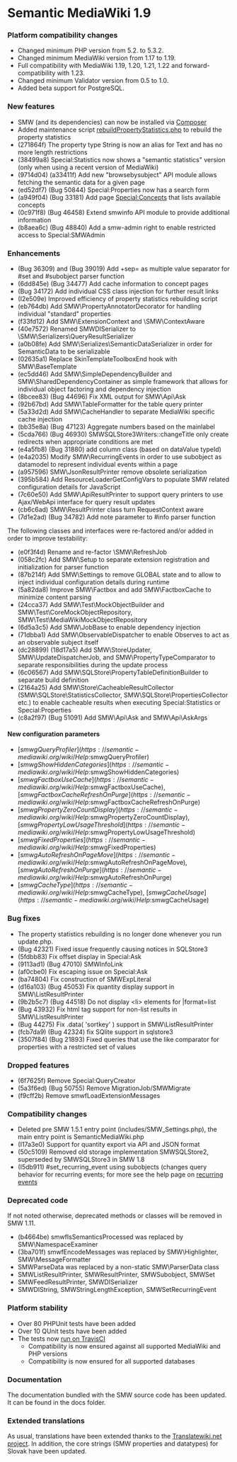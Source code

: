 # Semantic MediaWiki 1.9

### Platform compatibility changes

* Changed minimum PHP version from 5.2. to 5.3.2.
* Changed minimum MediaWiki version from 1.17 to 1.19.
* Full compatibility with MediaWiki 1.19, 1.20, 1.21, 1.22 and forward-compatibility with 1.23.
* Changed minimum Validator version from 0.5 to 1.0.
* Added beta support for PostgreSQL.

### New features

* SMW (and its dependencies) can now be installed via [Composer](https://getcomposer.org/)
* Added maintenance script [rebuildPropertyStatistics.php](https://semantic-mediawiki.org/wiki/Help:RebuildPropertyStatistics.php) to rebuild the property statistics
* (271864f) The property type String is now an alias for Text and has no more length restrictions
* (38499a8) Special:Statistics now shows a "semantic statistics" version (only when using a recent version of MediaWiki)
* (9714d04) (a33411f) Add new "browsebysubject" API module allows fetching the semantic data for a given page
* (ed52df7) (Bug 50844) Special:Properties now has a search form
* (a949f04) (Bug 33181) Add page [Special:Concepts](https://semantic-mediawiki.org/wiki/Help:Special:Concepts) that lists available concepts
* (0c971f8) (Bug 46458) Extend smwinfo API module to provide additional information
* (b8aea6c) (Bug 48840) Add a smw-admin right to enable restricted access to Special:SMWAdmin

### Enhancements

* (Bug 36309) and (Bug 39019) Add +sep= as multiple value separator for #set and #subobject parser function
* (6dd845e) (Bug 34477) Add cache information to concept pages
* (Bug 34172) Add individual CSS class injection for further result links
* (I2e509e) Improved efficiency of property statistics rebuilding script
* (eb764db) Add SMW\PropertyAnnotatorDecorator for handling individual "standard" properties
* (f33fd12) Add SMW\ExtensionContext and \SMW\ContextAware
* (40e7572) Renamed SMWDISerializer to \SMW\Serializers\QueryResultSerializer
* (a0b08fe) Add SMW\Serializes\SemanticDataSerializer in order for SemanticData to be serializable
* (02635a1) Replace SkinTemplateToolboxEnd hook with SMW\BaseTemplate
* (ec5dd46) Add SMW\SimpleDependencyBuilder and SMW\SharedDependencyContainer as simple framework that
allows for individual object factoring and dependency injection
* (8bcee83) (Bug 44696) Fix XML output for SMW\Api\Ask
* (92b67bd) Add SMW\TableFormatter for the table query printer
* (5a33d2d) Add SMW\CacheHandler to separate MediaWiki specific cache injection
* (bb35e8a) (Bug 47123) Aggregate numbers based on the mainlabel
* (5cda766) (Bug 46930) SMWSQLStore3Writers::changeTitle only create redirects when appropriate
conditions are met
* (e4a5fb8) (Bug 31880) add column class (based on dataValue typeId)
* (e4a2035) Modify SMW\RecurringEvents in order to use subobject as datamodel to represent
individual events within a page
* (a957596) SMW\JsonResultPrinter remove obsolete serialization
* (395b584) Add ResourceLoaderGetConfigVars to populate SMW related configuration details for JavaScript
* (7c60e50) Add SMW\ApiResultPrinter to support query printers to use Ajax/WebApi interface for
query result updates
* (cb6c6ad) SMW\ResultPrinter class turn RequestContext aware
* (7d1e2ad) (Bug 34782) Add note parameter to #info parser function

The following classes and interfaces were re-factored and/or added in order to improve testability:

* (e0f3f4d) Rename and re-factor \SMW\RefreshJob
* (058c2fc) Add SMW\Setup to separate extension registration and initialization for parser function
* (87b214f) Add SMW\Settings to remove GLOBAL state and to allow to inject individual configuration
details during runtime
* (5a82da8) Improve SMW\Factbox and add SMW\FactboxCache to minimize content parsing
* (24cca37) Add SMW\Test\MockObjectBuilder and SMW\Test\CoreMockObjectRepository,
SMW\Test\MediaWikiMockObjectRepository
* (6d5a3c5) Add SMW\JobBase to enable dependency injection
* (71dbba1) Add SMW\ObservableDispatcher to enable Observes to act as an observable subject itself
* (dc28899) (18d17a5) Add SMW\StoreUpdater, SMW\UpdateDispatcherJob, and SMW\PropertyTypeComparator
to separate responsibilities during the update process
* (6c06567) Add SMW\SQLStore\PropertyTableDefinitionBuilder to separate build definition
* (2164a25) Add SMW\Store\CacheableResultCollector (SMW\SQLStore\StatisticsCollector,
SMW\SQLStore\PropertiesCollector etc.) to enable cacheable results when executing Special:Statistics
or Special:Properties
* (c8a2f97) (Bug 51091) Add SMW\Api\Ask and SMW\Api\AskArgs

#### New configuration parameters

* [$smwgQueryProfiler](https://semantic-mediawiki.org/wiki/Help:$smwgQueryProfiler)
* [$smwgShowHiddenCategories](https://semantic-mediawiki.org/wiki/Help:$smwgShowHiddenCategories)
* [$smwgFactboxUseCache](https://semantic-mediawiki.org/wiki/Help:$smwgFactboxUseCache), [$smwgFactboxCacheRefreshOnPurge](https://semantic-mediawiki.org/wiki/Help:$smwgFactboxCacheRefreshOnPurge)
* [$smwgPropertyZeroCountDisplay](https://semantic-mediawiki.org/wiki/Help:$smwgPropertyZeroCountDisplay), [$smwgPropertyLowUsageThreshold](https://semantic-mediawiki.org/wiki/Help:$smwgPropertyLowUsageThreshold)
* [$smwgFixedProperties](https://semantic-mediawiki.org/wiki/Help:$smwgFixedProperties)
* [$smwgAutoRefreshOnPageMove](https://semantic-mediawiki.org/wiki/Help:$smwgAutoRefreshOnPageMove), [$smwgAutoRefreshOnPurge](https://semantic-mediawiki.org/wiki/Help:$smwgAutoRefreshOnPurge)
* [$smwgCacheType](https://semantic-mediawiki.org/wiki/Help:$smwgCacheType), [$smwgCacheUsage](https://semantic-mediawiki.org/wiki/Help:$smwgCacheUsage)

### Bug fixes

* The property statistics rebuilding is no longer done whenever you run update.php.
* (Bug 42321) Fixed issue frequently causing notices in SQLStore3
* (5fdbb83) Fix offset display in Special:Ask
* (9113ad1) (Bug 47010) SMWInfoLink
* (af0cbe0) Fix escaping issue on Special:Ask
* (ba74804) Fix construction of SMWExpLiteral
* (d16a103) (Bug 45053) Fix quantity display support in SMW\ListResultPrinter
* (9b2b5c7) (Bug 44518) Do not display &#60;li&#62; elements for |format=list
* (Bug 43932) Fix html tag support for non-list results in SMW\ListResultPrinter
* (Bug 44275) Fix .data( 'sortkey' ) support in SMW\ListResultPrinter
* (fcb7da9) (Bug 42324) fix SQlite support in sqlstore3
* (3507f84) (Bug 21893) Fixed queries that use the like comparator for properties with a restricted
set of values

### Dropped features

* (6f7625f) Remove Special:QueryCreator
* (5a3f6ed) (Bug 50755) Remove MigrationJob/SMWMigrate
* (f9cff2b) Remove smwfLoadExtensionMessages

### Compatibility changes

* Deleted pre SMW 1.5.1 entry point (includes/SMW_Settings.php), the main entry point is SemanticMediaWiki.php
* (I17a3e0) Support for quantity export via API and JSON format
* (50c5109) Removed old storage implementation SMWSQLStore2, superseded by SMWSQLStore3 in SMW 1.8
* (I5db911) #set_recurring_event using subobjects (changes query behavior
for recurring events; for more see the help page on [recurring events](https://semantic-mediawiki.org/wiki/Help:Recurring_events "Recurring events")

### Deprecated code

If not noted otherwise, deprecated methods or classes will be removed in SMW 1.11.

* (b4664be) smwfIsSemanticsProcessed was replaced by SMW\NamespaceExaminer
* (3ba701f) smwfEncodeMessages was replaced by SMW\Highlighter, SMW\MessageFormatter
* SMWParseData was replaced by a non-static SMW\ParserData class
* SMWListResultPrinter, SMWResultPrinter, SMWSubobject, SMWSet
* SMWFeedResultPrinter, SMWDISerializer
* SMWDIString, SMWStringLengthException, SMWSetRecurringEvent

### Platform stability

* Over 80 PHPUnit tests have been added
* Over 10 QUnit tests have been added
* The tests now [run on TravisCI](https://travis-ci.org/SemanticMediaWiki/SemanticMediaWiki)
    * Compatibility is now ensured against all supported MediaWiki and PHP versions
    * Compatibility is now ensured for all supported databases

### Documentation

The documentation bundled with the SMW source code has been updated. It can be found in the docs folder.

### Extended translations

As usual, translations have been extended thanks to the [Translatewiki.net project](https://translatewiki.net).
In addition, the core strings (SMW properties and datatypes) for Slovak have been updated.
